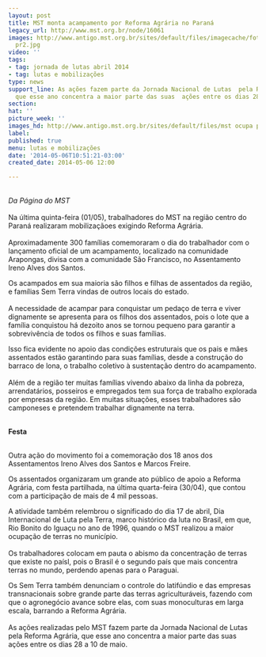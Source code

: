 ```yaml
---
layout: post
title: MST monta acampamento por Reforma Agrária no Paraná
legacy_url: http://www.mst.org.br/node/16061
images: http://www.antigo.mst.org.br/sites/default/files/imagecache/foto_destaque/mst ocupa
  pr2.jpg
video: ''
tags:
- tag: jornada de lutas abril 2014
- tag: lutas e mobilizações
type: news
support_line: As ações fazem parte da Jornada Nacional de Lutas  pela Reforma Agrária,
  que esse ano concentra a maior parte das suas  ações entre os dias 28 a 10 de maio.
section: 
hat: ''
picture_week: ''
images_hd: http://www.antigo.mst.org.br/sites/default/files/mst ocupa pr2.jpg
label: 
published: true
menu: lutas e mobilizações
date: '2014-05-06T10:51:21-03:00'
created_date: 2014-05-06 12:00

---
```

<p><br><em>Da Página do&nbsp;MST</em><br><br>Na última quinta-feira (01/05), trabalhadores do MST na região centro do Paraná realizaram mobilizaçãoes exigindo Reforma Agrária.<br><br>Aproximadamente 300 famílias comemoraram o dia do trabalhador com o lançamento oficial de um acampamento, localizado na comunidade Arapongas, divisa com a comunidade São Francisco, no Assentamento Ireno Alves dos Santos.</p><p>Os acampados em sua maioria são filhos e filhas de assentados da região, e famílias Sem Terra vindas de outros locais do estado.<br><br>A necessidade de acampar para conquistar um pedaço de terra e viver dignamente se apresenta para os filhos dos assentados, pois o lote que a família conquistou há dezoito anos se tornou pequeno para garantir a sobrevivência de todos os filhos e suas famílias.</p><p>Isso fica evidente no apoio das condições estruturais que os pais e mães assentados estão garantindo para suas famílias, desde a construção do barraco de lona, o trabalho coletivo à sustentação dentro do acampamento.<br><br>Além de a região ter muitas famílias vivendo abaixo da linha da pobreza, arrendatários, posseiros e empregados tem sua força de trabalho explorada por empresas da região. Em muitas situações, esses trabalhadores são camponeses e pretendem trabalhar dignamente na terra.<br>&nbsp;</p><p><strong>Festa</strong></p><p><br>Outra ação do movimento foi a comemoração dos 18 anos dos Assentamentos Ireno Alves dos Santos e Marcos Freire.</p><p>Os assentados organizaram um grande ato público de apoio a Reforma Agrária, com festa partilhada, na última quarta-feira (30/04), que contou com a participação de mais de 4 mil pessoas.</p><p>A atividade também relembrou o significado do dia 17 de abril, Dia Internacional de Luta pela Terra, marco histórico da luta no Brasil, em que, Rio Bonito do Iguaçu no ano de 1996, quando o MST realizou a maior ocupação de terras no município.<br><br>Os trabalhadores colocam em pauta o abismo da concentração de terras que existe no paísl, pois o Brasil é o segundo país que mais concentra terras no mundo, perdendo apenas para o Paraguai.</p><p>Os Sem Terra também denunciam o controle do latifúndio e das empresas transnacionais sobre grande parte das terras agriculturáveis, fazendo com que o agronegócio avance sobre elas, com suas monoculturas em larga escala, barrando a Reforma Agrária.<br><br>As ações realizadas pelo MST fazem parte da Jornada Nacional de Lutas pela Reforma Agrária, que esse ano concentra a maior parte das suas ações entre os dias 28 a 10 de maio.</p>
